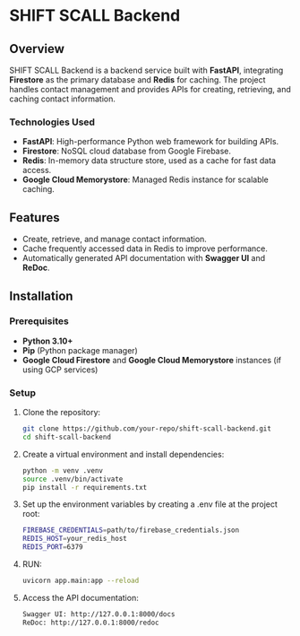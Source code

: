 # SHIFT SCALL Backend

## Overview

SHIFT SCALL Backend is a backend service built with **FastAPI**, integrating **Firestore** as the primary database and **Redis** for caching. The project handles contact management and provides APIs for creating, retrieving, and caching contact information.

### Technologies Used
- **FastAPI**: High-performance Python web framework for building APIs.
- **Firestore**: NoSQL cloud database from Google Firebase.
- **Redis**: In-memory data structure store, used as a cache for fast data access.
- **Google Cloud Memorystore**: Managed Redis instance for scalable caching.

## Features
- Create, retrieve, and manage contact information.
- Cache frequently accessed data in Redis to improve performance.
- Automatically generated API documentation with **Swagger UI** and **ReDoc**.

## Installation

### Prerequisites
- **Python 3.10+**
- **Pip** (Python package manager)
- **Google Cloud Firestore** and **Google Cloud Memorystore** instances (if using GCP services)

### Setup

1. Clone the repository:

   ```bash
   git clone https://github.com/your-repo/shift-scall-backend.git
   cd shift-scall-backend
   ```

2. Create a virtual environment and install dependencies:
    ```bash
    python -m venv .venv
    source .venv/bin/activate
    pip install -r requirements.txt
    ```

3. Set up the environment variables by creating a .env file at the project root:
    ```bash
    FIREBASE_CREDENTIALS=path/to/firebase_credentials.json
    REDIS_HOST=your_redis_host
    REDIS_PORT=6379
    ```

4. RUN:
    ```bash
    uvicorn app.main:app --reload
    ```

5. Access the API documentation:
    ```bash
    Swagger UI: http://127.0.0.1:8000/docs
    ReDoc: http://127.0.0.1:8000/redoc
    ```

